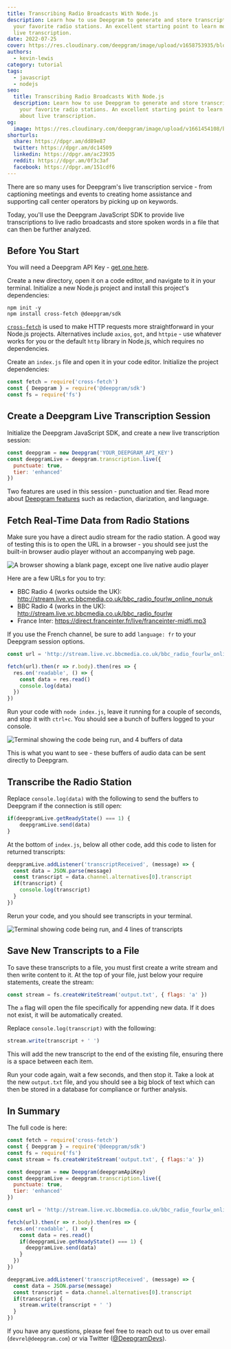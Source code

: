 ```yaml
---
title: Transcribing Radio Broadcasts With Node.js
description: Learn how to use Deepgram to generate and store transcripts for
  your favorite radio stations. An excellent starting point to learn more about
  live transcription.
date: 2022-07-25
cover: https://res.cloudinary.com/deepgram/image/upload/v1658753935/blog/2022/07/live-transcribing-radio-feeds-js/cover.png
authors:
  - kevin-lewis
category: tutorial
tags:
  - javascript
  - nodejs
seo:
  title: Transcribing Radio Broadcasts With Node.js
  description: Learn how to use Deepgram to generate and store transcripts for
    your favorite radio stations. An excellent starting point to learn more
    about live transcription.
og:
  image: https://res.cloudinary.com/deepgram/image/upload/v1661454108/blog/live-transcribing-radio-feeds-js/ograph.png
shorturls:
  share: https://dpgr.am/dd89e87
  twitter: https://dpgr.am/dc14509
  linkedin: https://dpgr.am/ac23935
  reddit: https://dpgr.am/0f3c3af
  facebook: https://dpgr.am/151cdf6
---
```

There are so many uses for Deepgram's live transcription service - from captioning meetings and events to creating home assistance and supporting call center operators by picking up on keywords.

Today, you'll use the Deepgram JavaScript SDK to provide live transcriptions to live radio broadcasts and store spoken words in a file that can then be further analyzed.

## Before You Start

You will need a Deepgram API Key - [get one here](https://console.deepgram.com/signup?jump=keys).

Create a new directory, open it on a code editor, and navigate to it in your terminal. Initialize a new Node.js project and install this project's dependencies:

```
npm init -y
npm install cross-fetch @deepgram/sdk
```

[`cross-fetch`](https://npm.im/cross-fetch) is used to make HTTP requests more straightforward in your Node.js projects. Alternatives include `axios`, `got`, and `httpie` - use whatever works for you or the default `http` library in Node.js, which requires no dependencies.

Create an `index.js` file and open it in your code editor. Initialize the project dependencies:

```js
const fetch = require('cross-fetch')
const { Deepgram } = require('@deepgram/sdk')
const fs = require('fs')
```

## Create a Deepgram Live Transcription Session

Initialize the Deepgram JavaScript SDK, and create a new live transcription session:

```js
const deepgram = new Deepgram('YOUR_DEEPGRAM_API_KEY')
const deepgramLive = deepgram.transcription.live({
  punctuate: true,
  tier: 'enhanced'
})
```

Two features are used in this session - punctuation and tier. Read more about [Deepgram features](https://developers.deepgram.com/documentation/features/) such as redaction, diarization, and language.

## Fetch Real-Time Data from Radio Stations

Make sure you have a direct audio stream for the radio station. A good way of testing this is to open the URL in a browser - you should see just the built-in browser audio player without an accompanying web page.

![A browser showing a blank page, except one live native audio player](https://res.cloudinary.com/deepgram/image/upload/v1657635287/blog/2022/07/live-transcribing-radio-feeds-js/livestream-station.png)

Here are a few URLs for you to try:

* BBC Radio 4 (works outside the UK): http://stream.live.vc.bbcmedia.co.uk/bbc_radio_fourlw_online_nonuk
* BBC Radio 4 (works in the UK): http://stream.live.vc.bbcmedia.co.uk/bbc_radio_fourlw
* France Inter: https://direct.franceinter.fr/live/franceinter-midfi.mp3

If you use the French channel, be sure to add `language: fr` to your Deepgram session options.

```js
const url = 'http://stream.live.vc.bbcmedia.co.uk/bbc_radio_fourlw_online_nonuk'

fetch(url).then(r => r.body).then(res => {
  res.on('readable', () => {
    const data = res.read()
    console.log(data)
  })
})
```

Run your code with `node index.js`, leave it running for a couple of seconds, and stop it with `ctrl+c`. You should see a bunch of buffers logged to your console.

![Terminal showing the code being run, and 4 buffers of data](https://res.cloudinary.com/deepgram/image/upload/v1657635287/blog/2022/07/live-transcribing-radio-feeds-js/logging-buffers.png)

This is what you want to see - these buffers of audio data can be sent directly to Deepgram.

## Transcribe the Radio Station

Replace `console.log(data)` with the following to send the buffers to Deepgram if the connection is still open:

```js
if(deepgramLive.getReadyState() === 1) {
    deepgramLive.send(data)
}
```

At the bottom of `index.js`, below all other code, add this code to listen for returned transcripts:

```js
deepgramLive.addListener('transcriptReceived', (message) => {
  const data = JSON.parse(message)
  const transcript = data.channel.alternatives[0].transcript
  if(transcript) {
    console.log(transcript)
  }
})
```

Rerun your code, and you should see transcripts in your terminal.

![Terminal showing code being run, and 4 lines of transcripts](https://res.cloudinary.com/deepgram/image/upload/v1657636164/blog/2022/07/live-transcribing-radio-feeds-js/transcripts-in-term.png)

## Save New Transcripts to a File

To save these transcripts to a file, you must first create a write stream and then write content to it. At the top of your file, just below your require statements, create the stream:

```js
const stream = fs.createWriteStream('output.txt', { flags: 'a' })
```

The `a` flag will open the file specifically for appending new data. If it does not exist, it will be automatically created.

Replace `console.log(transcript)` with the following:

```js
stream.write(transcript + ' ')
```

This will add the new transcript to the end of the existing file, ensuring there is a space between each item.

Run your code again, wait a few seconds, and then stop it. Take a look at the new `output.txt` file, and you should see a big block of text which can then be stored in a database for compliance or further analysis.

## In Summary

The full code is here:

```js
const fetch = require('cross-fetch')
const { Deepgram } = require('@deepgram/sdk')
const fs = require('fs')
const stream = fs.createWriteStream('output.txt', { flags:'a' })

const deepgram = new Deepgram(deepgramApiKey)
const deepgramLive = deepgram.transcription.live({
  punctuate: true,
  tier: 'enhanced'
})

const url = 'http://stream.live.vc.bbcmedia.co.uk/bbc_radio_fourlw_online_nonuk'

fetch(url).then(r => r.body).then(res => {
  res.on('readable', () => {
    const data = res.read()
    if(deepgramLive.getReadyState() === 1) {
      deepgramLive.send(data)
    }
  })
})

deepgramLive.addListener('transcriptReceived', (message) => {
  const data = JSON.parse(message)
  const transcript = data.channel.alternatives[0].transcript
  if(transcript) {
    stream.write(transcript + ' ')
  }
})
```

If you have any questions, please feel free to reach out to us over email (`devrel@deepgram.com`) or via Twitter ([@DeepgramDevs](https://mobile.twitter.com/deepgramdevs)).

```
    
```